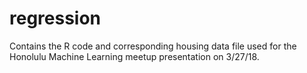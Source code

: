# regression

Contains the R code and corresponding housing data file used for the Honolulu Machine Learning meetup presentation on 3/27/18.
